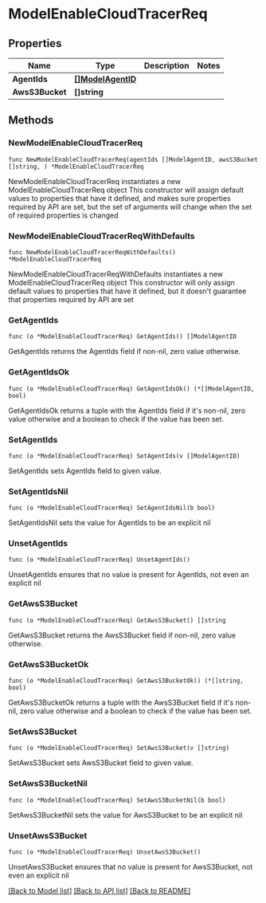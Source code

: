 # ModelEnableCloudTracerReq

## Properties

Name | Type | Description | Notes
------------ | ------------- | ------------- | -------------
**AgentIds** | [**[]ModelAgentID**](ModelAgentID.md) |  | 
**AwsS3Bucket** | **[]string** |  | 

## Methods

### NewModelEnableCloudTracerReq

`func NewModelEnableCloudTracerReq(agentIds []ModelAgentID, awsS3Bucket []string, ) *ModelEnableCloudTracerReq`

NewModelEnableCloudTracerReq instantiates a new ModelEnableCloudTracerReq object
This constructor will assign default values to properties that have it defined,
and makes sure properties required by API are set, but the set of arguments
will change when the set of required properties is changed

### NewModelEnableCloudTracerReqWithDefaults

`func NewModelEnableCloudTracerReqWithDefaults() *ModelEnableCloudTracerReq`

NewModelEnableCloudTracerReqWithDefaults instantiates a new ModelEnableCloudTracerReq object
This constructor will only assign default values to properties that have it defined,
but it doesn't guarantee that properties required by API are set

### GetAgentIds

`func (o *ModelEnableCloudTracerReq) GetAgentIds() []ModelAgentID`

GetAgentIds returns the AgentIds field if non-nil, zero value otherwise.

### GetAgentIdsOk

`func (o *ModelEnableCloudTracerReq) GetAgentIdsOk() (*[]ModelAgentID, bool)`

GetAgentIdsOk returns a tuple with the AgentIds field if it's non-nil, zero value otherwise
and a boolean to check if the value has been set.

### SetAgentIds

`func (o *ModelEnableCloudTracerReq) SetAgentIds(v []ModelAgentID)`

SetAgentIds sets AgentIds field to given value.


### SetAgentIdsNil

`func (o *ModelEnableCloudTracerReq) SetAgentIdsNil(b bool)`

 SetAgentIdsNil sets the value for AgentIds to be an explicit nil

### UnsetAgentIds
`func (o *ModelEnableCloudTracerReq) UnsetAgentIds()`

UnsetAgentIds ensures that no value is present for AgentIds, not even an explicit nil
### GetAwsS3Bucket

`func (o *ModelEnableCloudTracerReq) GetAwsS3Bucket() []string`

GetAwsS3Bucket returns the AwsS3Bucket field if non-nil, zero value otherwise.

### GetAwsS3BucketOk

`func (o *ModelEnableCloudTracerReq) GetAwsS3BucketOk() (*[]string, bool)`

GetAwsS3BucketOk returns a tuple with the AwsS3Bucket field if it's non-nil, zero value otherwise
and a boolean to check if the value has been set.

### SetAwsS3Bucket

`func (o *ModelEnableCloudTracerReq) SetAwsS3Bucket(v []string)`

SetAwsS3Bucket sets AwsS3Bucket field to given value.


### SetAwsS3BucketNil

`func (o *ModelEnableCloudTracerReq) SetAwsS3BucketNil(b bool)`

 SetAwsS3BucketNil sets the value for AwsS3Bucket to be an explicit nil

### UnsetAwsS3Bucket
`func (o *ModelEnableCloudTracerReq) UnsetAwsS3Bucket()`

UnsetAwsS3Bucket ensures that no value is present for AwsS3Bucket, not even an explicit nil

[[Back to Model list]](../README.md#documentation-for-models) [[Back to API list]](../README.md#documentation-for-api-endpoints) [[Back to README]](../README.md)


